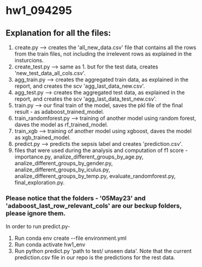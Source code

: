 # hw1_094295

## Explanation for all the files:
1. create.py --> creates the 'all_new_data.csv' file that contains all the rows from the train files, not including the irrelevent rows as explained in the insturcions. 
2. create_test.py --> same as 1. but for the test data, creates 'new_test_data_all_cols.csv'.
3. agg_train.py --> creates the aggregated train data, as explained in the report, and creates the scv 'agg_last_data_new.csv'.
4. agg_test.py --> creates the aggregated test data, as explained in the report, and creates the scv 'agg_last_data_test_new.csv'.
5. train.py --> our final train of the model, saves the pkl file of the final result - as adaboost_trained_model.
6. train_randomforest.py --> training of another model using random forest, daves the model as rf_trained_model.
7. train_xgb --> training of another model using xgboost, daves the model as xgb_trained_model.
8. predict.py --> predicts the sepsis label and creates 'prediction.csv'.
9. files that were used during the analysis and computation of f1 score - importance.py, analize_different_groups_by_age.py, analize_different_groups_by_gender.py,   
   analize_different_groups_by_iculus.py, analize_different_groups_by_temp.py, evaluate_randomforest.py, final_exploration.py.
   
### Please notice that the folders - '05May23' and 'adaboost_last_row_relevant_cols' are our beckup folders, please ignore them. 

In order to run predict.py- 
1. Run conda env create --file environment.yml
2. Run conda activate hw1_env
3. Run python predict.py 'path to test/ unseen data'. Note that the current prediction.csv file in our repo is the predictions for the rest data. 
